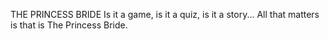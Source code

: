 THE PRINCESS BRIDE
Is it a game, is it a quiz, is it a story...
All that matters is that is The Princess Bride. 